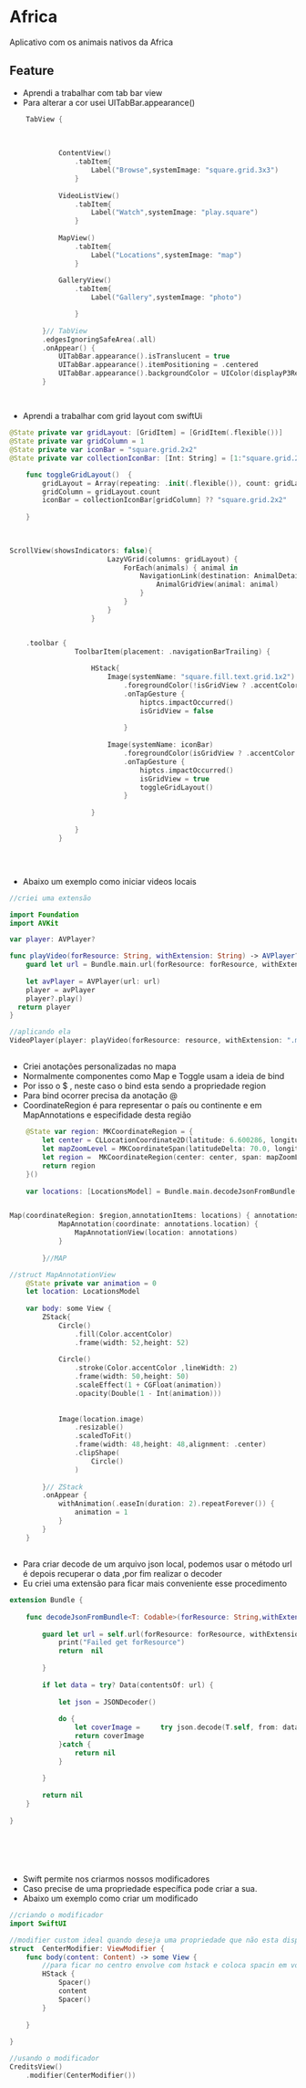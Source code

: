 # Africa
Aplicativo com os animais nativos da Africa

## Feature
- Aprendi a trabalhar com tab bar view
- Para alterar a cor usei UITabBar.appearance()


``` swift
	TabView {
			
			
		
			ContentView()
				.tabItem{
					Label("Browse",systemImage: "square.grid.3x3")
				}
			
			VideoListView()
				.tabItem{
					Label("Watch",systemImage: "play.square")
				}
			
			MapView()
				.tabItem{
					Label("Locations",systemImage: "map")
				}
			
			GalleryView()
				.tabItem{
					Label("Gallery",systemImage: "photo")

				}
			
		}// TabView
		.edgesIgnoringSafeArea(.all)
		.onAppear() {
			UITabBar.appearance().isTranslucent = true
			UITabBar.appearance().itemPositioning = .centered
			UITabBar.appearance().backgroundColor = UIColor(displayP3Red: 19/255, green: 24/255, blue: 25/255, alpha: 1)
		}



```

##
- Aprendi a trabalhar com grid layout com swiftUi 




```swift
@State private var gridLayout: [GridItem] = [GridItem(.flexible())]
@State private var gridColumn = 1
@State private var iconBar = "square.grid.2x2"
@State private var collectionIconBar: [Int: String] = [1:"square.grid.2x2",2:"square.grid.3x2",3:"rectangle.grid.1x2"]

	func toggleGridLayout()  {
		gridLayout = Array(repeating: .init(.flexible()), count: gridLayout.count % 3  + 1)
		gridColumn = gridLayout.count
		iconBar = collectionIconBar[gridColumn] ?? "square.grid.2x2"
		
	}
	
	

ScrollView(showsIndicators: false){
						LazyVGrid(columns: gridLayout) {
							ForEach(animals) { animal in
								NavigationLink(destination: AnimalDetails(animal: animal)) {
									AnimalGridView(animal: animal)
								}
							}
						}
					}


	.toolbar {
				ToolbarItem(placement: .navigationBarTrailing) {
					
					HStack{
						Image(systemName: "square.fill.text.grid.1x2")
							.foregroundColor(!isGridView ? .accentColor :  .primary)
							.onTapGesture {
								hiptcs.impactOccurred()
								isGridView = false
								
							}
						
						Image(systemName: iconBar)
							.foregroundColor(isGridView ? .accentColor :  .primary)
							.onTapGesture {
								hiptcs.impactOccurred()
								isGridView = true
								toggleGridLayout()
							}
						
					}
					
				}
			}
	
	

```

## 
- Abaixo um exemplo como iniciar videos locais 

```swift
//criei uma extensão 

import Foundation
import AVKit

var player: AVPlayer?

func playVideo(forResource: String, withExtension: String) -> AVPlayer? {
	guard let url = Bundle.main.url(forResource: forResource, withExtension: withExtension) else {return nil}
	
	let avPlayer = AVPlayer(url: url)
	player = avPlayer
	player?.play()
  return player
}

//aplicando ela
VideoPlayer(player: playVideo(forResource: resource, withExtension: ".mp4"))

```

##
- Criei anotações personalizadas no mapa
- Normalmente componentes como Map e Toggle usam a ideia de bind
- Por isso o $ , neste caso o bind esta sendo a propriedade region
- Para bind ocorrer precisa da anotação @
- CoordinateRegion é para representar o país ou continente e em MapAnnotations e especifidade desta região 


```swift
	@State var region: MKCoordinateRegion = {
		let center = CLLocationCoordinate2D(latitude: 6.600286, longitude: 16.4377599)
		let mapZoomLevel = MKCoordinateSpan(latitudeDelta: 70.0, longitudeDelta: 70.0)
		let region =  MKCoordinateRegion(center: center, span: mapZoomLevel)
		return region
	}()
	
	var locations: [LocationsModel] = Bundle.main.decodeJsonFromBundle(forResource: "locations", withExtension: ".json") ?? []


Map(coordinateRegion: $region,annotationItems: locations) { annotations in
			MapAnnotation(coordinate: annotations.location) {
				MapAnnotationView(location: annotations)
			}
			
		}//MAP

//struct MapAnnotationView
	@State private var animation = 0
	let location: LocationsModel
	
	var body: some View {
		ZStack{
			Circle()
				.fill(Color.accentColor)
				.frame(width: 52,height: 52)
			
			Circle()
				.stroke(Color.accentColor ,lineWidth: 2)
				.frame(width: 50,height: 50)
				.scaleEffect(1 + CGFloat(animation))
				.opacity(Double(1 - Int(animation)))
			
			
			Image(location.image)
				.resizable()
				.scaledToFit()
				.frame(width: 48,height: 48,alignment: .center)
				.clipShape(
					Circle()
				)
			
		}// ZStack
		.onAppear {
			withAnimation(.easeIn(duration: 2).repeatForever()) {
				animation = 1
			}
		}
	}

```

##
- Para criar decode de um arquivo json local, podemos usar o método url é depois recuperar  o data ,por fim realizar o decoder
- Eu criei uma extensão para ficar mais conveniente esse procedimento

```swift
extension Bundle {
	
	func decodeJsonFromBundle<T: Codable>(forResource: String,withExtension: String) -> T? {
		
		guard let url = self.url(forResource: forResource, withExtension: withExtension) else {
			print("Failed get forResource")
			return  nil
			
		}
		
		if let data = try? Data(contentsOf: url) {
			
			let json = JSONDecoder()
			
			do {
				let coverImage =	 try json.decode(T.self, from: data)
				return coverImage
			}catch {
				return nil
			}
			
		}
		
		return nil
	}
	
}






```

## 
- Swift permite nos criarmos nossos  modificadores
- Caso precise de uma propriedade específica pode criar a sua. 
- Abaixo um exemplo como criar um modificado





```swift
//criando o modificador
import SwiftUI

//modifier custom ideal quando deseja uma propriedade que não esta disponivel no swifui
struct  CenterModifier: ViewModifier {
	func body(content: Content) -> some View {
		//para ficar no centro envolve com hstack e coloca spacin em volta
		HStack {
			Spacer()
			content
			Spacer()
		}
		
	}
	
}

//usando o modificador
CreditsView()
	.modifier(CenterModifier())

```




